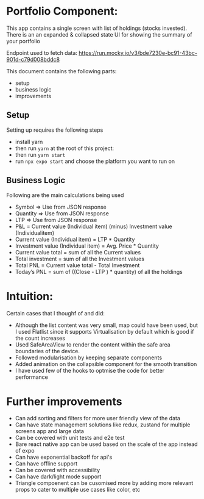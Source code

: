 # Portfolio Component:

This app contains a single screen with list of holdings (stocks invested). There is an an expanded & collapsed state UI for showing the summary of your portfolio

Endpoint used to fetch data: https://run.mocky.io/v3/bde7230e-bc91-43bc-901d-c79d008bddc8 

This document contains the following parts:
- setup
- business logic
- improvements

## Setup
Setting up requires the following steps
- install yarn
- then run `yarn` at the root of this project: 
- then run `yarn start`
- run `npx expo start` and choose the platform you want to run on

## Business Logic
Following are the main calculations being used
- Symbol => Use from JSON response
- Quantity => Use from JSON response
- LTP => Use from JSON response
- P&L = Current value (Individual item) (minus) Investment value (Individualitem)
- Current value (Individual item) = LTP * Quantity
- Investment value (Individual item) = Avg. Price * Quantity
- Current value total = sum of all the Current values
- Total investment = sum of all the Investment values
- Total PNL = Current value total - Total Investment
- Today’s PNL = sum of ((Close - LTP ) * quantity) of all the holdings

# Intuition: 
Certain cases that I thoughf of and did:
- Although the list content was very small, map could have been used, but I used Flatlist since it supports Virtualisation by default which is good if the count increases
- Used SafeAreaView to render the content within the safe area boundaries of the device.
- Followed modularisation by keeping separate components
- Added animation on the collapsible component for the smooth transition
- I have used few of the hooks to optmise the code for better performance

# Further improvements
- Can add sorting and filters for more user friendly view of the data
- Can have state management solutions like redux, zustand for multiple screens app and large data
- Can be covered with unit tests and e2e test
- Bare react native app can be used based on the scale of the app instead of expo
- Can have exponential backoff for api's
- Can have offline support 
- Can be covered with accessibility
- Can have dark/light mode support
- Triangle compoenent can be cusomised more by adding more relevant props to cater to multiple use cases like color, etc
